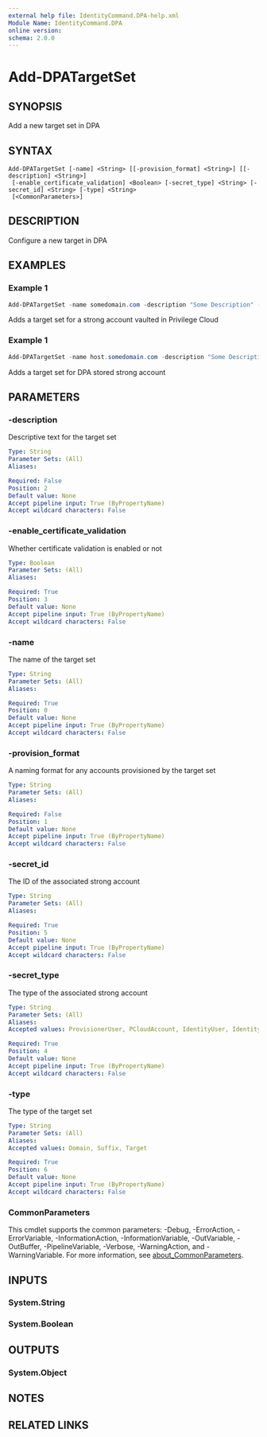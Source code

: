 ```yaml
---
external help file: IdentityCommand.DPA-help.xml
Module Name: IdentityCommand.DPA
online version:
schema: 2.0.0
---
```


# Add-DPATargetSet

## SYNOPSIS
Add a new target set in DPA

## SYNTAX

```
Add-DPATargetSet [-name] <String> [[-provision_format] <String>] [[-description] <String>]
 [-enable_certificate_validation] <Boolean> [-secret_type] <String> [-secret_id] <String> [-type] <String>
 [<CommonParameters>]
```

## DESCRIPTION
Configure a new target in DPA

## EXAMPLES

### Example 1
```powershell
Add-DPATargetSet -name somedomain.com -description "Some Description" -secret_type PCloudAccount -secret_id 1234-abcd -type Domain
```

Adds a target set for a strong account vaulted in Privilege Cloud

### Example 1
```powershell
Add-DPATargetSet -name host.somedomain.com -description "Some Description" -secret_type ProvisionerUser -secret_id 1234-abcd -type Target
```

Adds a target set for DPA stored strong account

## PARAMETERS

### -description
Descriptive text for the target set

```yaml
Type: String
Parameter Sets: (All)
Aliases:

Required: False
Position: 2
Default value: None
Accept pipeline input: True (ByPropertyName)
Accept wildcard characters: False
```

### -enable_certificate_validation
Whether certificate validation is enabled or not

```yaml
Type: Boolean
Parameter Sets: (All)
Aliases:

Required: True
Position: 3
Default value: None
Accept pipeline input: True (ByPropertyName)
Accept wildcard characters: False
```

### -name
The name of the target set

```yaml
Type: String
Parameter Sets: (All)
Aliases:

Required: True
Position: 0
Default value: None
Accept pipeline input: True (ByPropertyName)
Accept wildcard characters: False
```

### -provision_format
A naming format for any accounts provisioned by the target set

```yaml
Type: String
Parameter Sets: (All)
Aliases:

Required: False
Position: 1
Default value: None
Accept pipeline input: True (ByPropertyName)
Accept wildcard characters: False
```

### -secret_id
The ID of the associated strong account

```yaml
Type: String
Parameter Sets: (All)
Aliases:

Required: True
Position: 5
Default value: None
Accept pipeline input: True (ByPropertyName)
Accept wildcard characters: False
```

### -secret_type
The type of the associated strong account

```yaml
Type: String
Parameter Sets: (All)
Aliases:
Accepted values: ProvisionerUser, PCloudAccount, IdentityUser, IdentityMgmtUser, TargetCertificate, General

Required: True
Position: 4
Default value: None
Accept pipeline input: True (ByPropertyName)
Accept wildcard characters: False
```

### -type
The type of the target set

```yaml
Type: String
Parameter Sets: (All)
Aliases:
Accepted values: Domain, Suffix, Target

Required: True
Position: 6
Default value: None
Accept pipeline input: True (ByPropertyName)
Accept wildcard characters: False
```

### CommonParameters
This cmdlet supports the common parameters: -Debug, -ErrorAction, -ErrorVariable, -InformationAction, -InformationVariable, -OutVariable, -OutBuffer, -PipelineVariable, -Verbose, -WarningAction, and -WarningVariable. For more information, see [about_CommonParameters](http://go.microsoft.com/fwlink/?LinkID=113216).

## INPUTS

### System.String

### System.Boolean

## OUTPUTS

### System.Object
## NOTES

## RELATED LINKS
